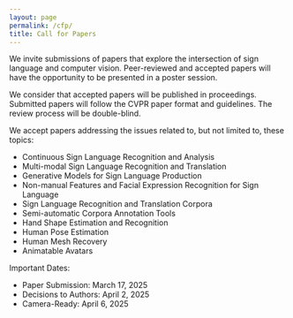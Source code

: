 ```yaml
---
layout: page
permalink: /cfp/
title: Call for Papers
---
```


We invite submissions of papers that explore the intersection of sign language and computer vision. Peer-reviewed and accepted papers will have the opportunity to be presented in a poster session. 

We consider that accepted papers will be published in proceedings. Submitted papers will follow the CVPR paper format and guidelines. The review process will be double-blind. 

We accept papers addressing the issues related to, but not limited to, these topics: 

- Continuous Sign Language Recognition and Analysis 
- Multi-modal Sign Language Recognition and Translation
- Generative Models for Sign Language Production
- Non-manual Features and Facial Expression Recognition for Sign Language 
- Sign Language Recognition and Translation Corpora 
- Semi-automatic Corpora Annotation Tools 
- Hand Shape Estimation and Recognition 
- Human Pose Estimation 
- Human Mesh Recovery 
- Animatable Avatars

Important Dates: 

- Paper Submission: March 17, 2025 
- Decisions to Authors: April 2, 2025 
- Camera-Ready: April 6, 2025 
